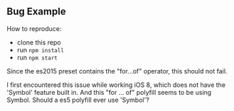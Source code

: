 Bug Example
---------

How to reproduce:

- clone this repo
- run `npm install`
- run `npm start`

Since the es2015 preset contains the "for...of" operator, this should not fail.

I first encountered this issue while working iOS 8, which does not have the 'Symbol' feature built in. And this "for ... of" polyfill seems to be using Symbol. Should a es5 polyfill ever use 'Symbol'?
